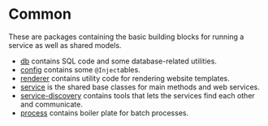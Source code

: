 # Common

These are packages containing the basic building blocks for running a service as well
as shared models. 

* [db](db/) contains SQL code and some database-related utilities.
* [config](config/) contains some `@Inject`ables.
* [renderer](renderer/) contains utility code for rendering website templates.
* [service](service/) is the shared base classes for main methods and web services.
* [service-discovery](service-discovery) contains tools that lets the services find each other and communicate.
* [process](process/) contains boiler plate for batch processes. 
